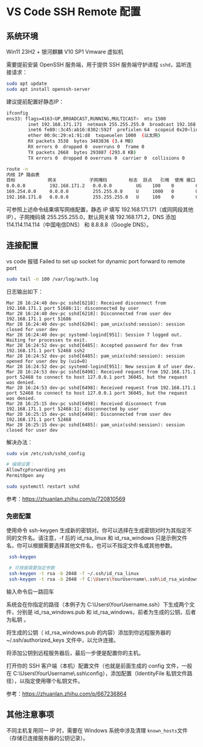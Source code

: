 # VS Code SSH Remote 配置

## 系统环境

Win11 23H2 + 银河麒麟 V10 SP1 Vmware 虚拟机

需要提前安装 OpenSSH 服务端，用于提供 SSH 服务端守护进程 `sshd`，监听连接请求：

```bash
sudo apt update
sudo apt install openssh-server
```

建议提前配置好静态IP：

```bash
ifconfig
ens33: flags=4163<UP,BROADCAST,RUNNING,MULTICAST>  mtu 1500
        inet 192.168.171.171  netmask 255.255.255.0  broadcast 192.168.171.255
        inet6 fe80::3c45:ab16:8302:592f  prefixlen 64  scopeid 0x20<link>
        ether 00:0c:29:e1:91:d8  txqueuelen 1000  (以太网)
        RX packets 3538  bytes 3403836 (3.4 MB)
        RX errors 0  dropped 0  overruns 0  frame 0
        TX packets 2668  bytes 293887 (293.8 KB)
        TX errors 0  dropped 0 overruns 0  carrier 0  collisions 0

route -n
内核 IP 路由表
目标            网关            子网掩码        标志  跃点   引用  使用 接口
0.0.0.0         192.168.171.2   0.0.0.0         UG    100    0        0 ens33
169.254.0.0     0.0.0.0         255.255.0.0     U     1000   0        0 ens33
192.168.171.0   0.0.0.0         255.255.255.0   U     100    0        0 ens33
```

可参照上述命令结果填写网络配置，静态 IP 填写 192.168.171.171（或同网段其他IP），子网掩码填 255.255.255.0，默认网关填 192.168.171.2，DNS 添加  114.114.114.114（中国电信DNS） 和 8.8.8.8（Google DNS）。

## 连接配置

vs code 报错 Failed to set up socket for dynamic port forward to remote port

```bash
sudo tail -n 100 /var/log/auth.log
```

日志输出如下：

```text
Mar 28 16:24:40 dev-pc sshd[6218]: Received disconnect from 192.168.171.1 port 51686:11: disconnected by user
Mar 28 16:24:40 dev-pc sshd[6218]: Disconnected from user dev 192.168.171.1 port 51686
Mar 28 16:24:40 dev-pc sshd[6204]: pam_unix(sshd:session): session closed for user dev
Mar 28 16:24:40 dev-pc systemd-logind[951]: Session 7 logged out. Waiting for processes to exit.
Mar 28 16:24:52 dev-pc sshd[6485]: Accepted password for dev from 192.168.171.1 port 52468 ssh2
Mar 28 16:24:52 dev-pc sshd[6485]: pam_unix(sshd:session): session opened for user dev by (uid=0)
Mar 28 16:24:52 dev-pc systemd-logind[951]: New session 8 of user dev.
Mar 28 16:24:53 dev-pc sshd[6498]: Received request from 192.168.171.1 port 52468 to connect to host 127.0.0.1 port 36045, but the request was denied.
Mar 28 16:24:53 dev-pc sshd[6498]: Received request from 192.168.171.1 port 52468 to connect to host 127.0.0.1 port 36045, but the request was denied.
Mar 28 16:25:15 dev-pc sshd[6498]: Received disconnect from 192.168.171.1 port 52468:11: disconnected by user
Mar 28 16:25:15 dev-pc sshd[6498]: Disconnected from user dev 192.168.171.1 port 52468
Mar 28 16:25:15 dev-pc sshd[6485]: pam_unix(sshd:session): session closed for user dev
```

解决办法：

```bash
sudo vim /etc/ssh/sshd_config

# 编辑设置：
AllowTcpForwarding yes
PermitOpen any

sudo systemctl restart sshd
```

参考：<https://zhuanlan.zhihu.com/p/720810569>

### 免密配置

使用命令 ssh-keygen 生成新的密钥对。你可以选择在生成密钥对时为其指定不同的文件名。请注意，-f 后的 id_rsa_linux 和 id_rsa_windows 只是示例文件名，你可以根据需要选择其他文件名，也可以不指定文件名或其他参数。

```bash
 ssh-keygen

 # 可根据需要指定参数
 ssh-keygen -t rsa -b 2048 -f ~/.ssh/id_rsa_linux
 ssh-keygen -t rsa -b 2048 -f C:\Users\YourUsername\.ssh\id_rsa_windows
```

输入命令后一路回车

系统会在你指定的路径（本例子为 C:\Users\YourUsername\.ssh）下生成两个文件，分别是 id_rsa_windows.pub 和 id_rsa_windows，前者为生成的公钥，后者为私钥 。

将生成的公钥（ id_rsa_windows.pub 的内容）添加到你远程服务器的 ~/.ssh/authorized_keys 文件中，以允许连接。

将添加公钥到远程服务器后，最后一步便是配置你的主机。

打开你的 SSH 客户端（本机）配置文件（也就是前面生成的 config 文件，一般在 C:\Users\YourUsername\\.ssh\config），添加配置（IdentityFile 私钥文件路径），以指定使用哪个私钥文件。

参考：<https://zhuanlan.zhihu.com/p/667236864>

## 其他注意事项

不同主机复用同一 IP 时，需要在 Windows 系统中涉及清理 `known_hosts`文件（存储已连接服务器的公钥记录）。
